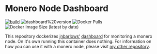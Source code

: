 # Monero Node Dashboard
[![build](https://github.com/hvalev/monero-dashboard/actions/workflows/build.yml/badge.svg)](https://github.com/hvalev/monero-dashboard/actions/workflows/build.yml)
![dashboard%20version](https://img.shields.io/badge/dashboard%20version-1.0.9-green)
![Docker Pulls](https://img.shields.io/docker/pulls/hvalev/monero-dashboard)
![Docker Image Size (latest by date)](https://img.shields.io/docker/image-size/hvalev/monero-dashboard)

This repository dockerizes [jnbarlows'](https://github.com/jnbarlow) [dashboard](https://github.com/jnbarlow/monero-dashboard) for monitoring a monero node. On it's own running this container does nothing. For information on how you can use it with a monero node, please visit [my other repository](https://github.com/hvalev/monero-node).
